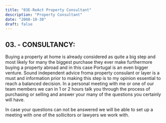 ```yaml
---
title: "03E-ReAct Property Consultant"
description: "Property Consultant"
date: "2008-10-30"
draft: false
---
```


## 03\. - CONSULTANCY:

Buying a property at home is already considered as quite a big step and most likely for many the biggest purchase they ever make furthermore buying a property abroad and in this case Portugal is an even bigger venture. Sound independent advice froma property consulant or layer is a must and information prior to making this step is to my opinion essential to reach a balanced decision. In a personal meeting with me or one of our team members we can in 1 or 2 hours talk you through the process of purchasing or selling and answer your many of the questions you certainly will have.

In case your questions can not be answered we will be able to set up a meeting with one of the sollicitors or lawyers we work with.